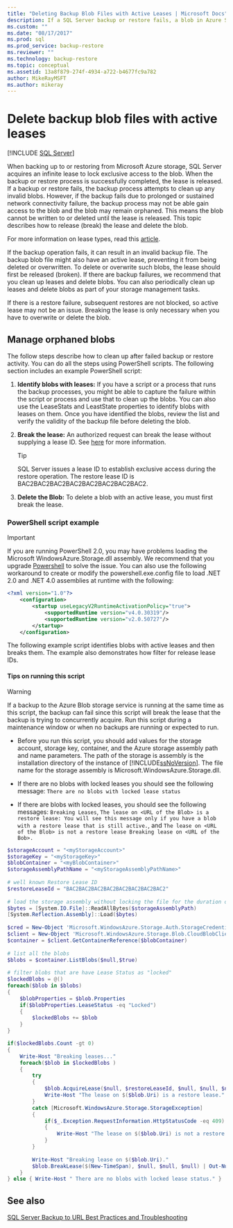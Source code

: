 ```yaml
---
title: "Deleting Backup Blob Files with Active Leases | Microsoft Docs"
description: If a SQL Server backup or restore fails, a blob in Azure Storage can become orphaned. Learn how to delete an orphaned blob.
ms.custom: ""
ms.date: "08/17/2017"
ms.prod: sql
ms.prod_service: backup-restore
ms.reviewer: ""
ms.technology: backup-restore
ms.topic: conceptual
ms.assetid: 13a8f879-274f-4934-a722-b4677fc9a782
author: MikeRayMSFT
ms.author: mikeray
---
```

# Delete backup blob files with active leases

 [!INCLUDE [SQL Server](../../includes/applies-to-version/sqlserver.md)]

When backing up to or restoring from Microsoft Azure storage, SQL Server acquires an infinite lease to lock exclusive access to the blob. When the backup or restore process is successfully completed, the lease is released. If a backup or restore fails, the backup process attempts to clean up any invalid blobs. However, if the backup fails due to prolonged or sustained network connectivity failure, the backup  process may not be able gain access to the blob and the blob may remain orphaned. This means the blob cannot be written to or deleted until the lease is released. This topic describes how to release (break) the lease and delete the blob.
  
For more information on lease types, read this [article](/rest/api/storageservices/Lease-Blob).  
  
If the backup operation fails, it can result in an invalid backup file. The backup blob file might also have an active lease, preventing it from being deleted or overwritten. To delete or overwrite such blobs, the lease should first be released (broken). If there are backup failures, we recommend that you clean up leases and delete blobs. You can also periodically clean up leases and delete blobs as part of your storage management tasks.  
  
If there is a restore failure, subsequent restores are not blocked, so active lease may not be an issue. Breaking the lease is only necessary when you have to overwrite or delete the blob.  
  
## Manage orphaned blobs

The follow steps describe how to clean up after failed backup or restore activity. You can do all the steps using PowerShell scripts. The following section includes an example PowerShell script:  
  
1. **Identify blobs with leases:** If you have a script or a process that runs the backup processes, you might be able to capture the failure within the script or process and use that to clean up the blobs.  You can also use the LeaseStats and LeastState properties to identify blobs with leases on them. Once you have identified the blobs, review the list and verify the validity of the backup file before deleting the blob.  
  
1. **Break the lease:** An authorized request can break the lease without supplying a lease ID. See [here](/rest/api/storageservices/Lease-Blob) for more information.  
  
    > [!TIP]  
    > SQL Server issues a lease ID to establish exclusive access during the restore operation. The restore lease ID is BAC2BAC2BAC2BAC2BAC2BAC2BAC2BAC2.  
  
1. **Delete the Blob:** To delete a blob with an active lease, you must first break the lease.  

###  <a name="Code_Example"></a> PowerShell script example  
  
> [!IMPORTANT]
> If you are running PowerShell 2.0, you may have problems loading the Microsoft WindowsAzure.Storage.dll assembly. We recommend that you upgrade [Powershell](/powershell/) to solve the issue. You can also use the following workaround to create or modify the powershell.exe.config file to load .NET 2.0 and .NET 4.0 assemblies at runtime with the following:  
>
> ```xml
> <?xml version="1.0"?>
>     <configuration>
>         <startup useLegacyV2RuntimeActivationPolicy="true">
>             <supportedRuntime version="v4.0.30319"/>
>             <supportedRuntime version="v2.0.50727"/>
>         </startup>
>     </configuration>  
> ```  
  
 The following example script identifies blobs with active leases and then breaks them. The example also demonstrates how filter for release lease IDs.  
  
#### Tips on running this script
  
> [!WARNING]  
> If a backup to the Azure Blob storage service is running at the same time as this script, the backup can fail since this script will break the lease that the backup is trying to concurrently acquire. Run this script during a maintenance window or when no backups are running or expected to run.  
  
- Before you run this script, you should add values for the storage account, storage key, container, and the Azure storage assembly path and name parameters. The path of the storage is assembly is the installation directory of the instance of [!INCLUDE[ssNoVersion](../../includes/ssnoversion-md.md)]. The file name for the storage assembly is Microsoft.WindowsAzure.Storage.dll.
  
- If there are no blobs with locked leases you should see the following message: `There are no blobs with locked lease status`
  
- If there are blobs with locked leases, you should see the following messages: `Breaking Leases`, `The lease on <URL of the Blob> is a restore lease: You will see this message only if you have a blob with a restore lease that is still active.`, and `The lease on <URL of the Blob> is not a restore lease Breaking lease on <URL of the Bob>.`
  
```powershell
$storageAccount = "<myStorageAccount>"
$storageKey = "<myStorageKey>"
$blobContainer = "<myBlobContainer>"
$storageAssemblyPathName = "<myStorageAssemblyPathName>"
  
# well known Restore Lease ID  
$restoreLeaseId = "BAC2BAC2BAC2BAC2BAC2BAC2BAC2BAC2"  
  
# load the storage assembly without locking the file for the duration of the PowerShell session  
$bytes = [System.IO.File]::ReadAllBytes($storageAssemblyPath)  
[System.Reflection.Assembly]::Load($bytes)  
  
$cred = New-Object 'Microsoft.WindowsAzure.Storage.Auth.StorageCredentials' $storageAccount, $storageKey  
$client = New-Object 'Microsoft.WindowsAzure.Storage.Blob.CloudBlobClient' "https://$storageAccount.blob.core.windows.net", $cred  
$container = $client.GetContainerReference($blobContainer)  
  
# list all the blobs  
$blobs = $container.ListBlobs($null,$true)
  
# filter blobs that are have Lease Status as "locked"
$lockedBlobs = @()  
foreach($blob in $blobs)  
{  
    $blobProperties = $blob.Properties
    if($blobProperties.LeaseStatus -eq "Locked")  
    {  
        $lockedBlobs += $blob  
    }  
}  

if($lockedBlobs.Count -gt 0)  
{  
    Write-Host "Breaking leases..."
    foreach($blob in $lockedBlobs )
    {  
        try  
        {  
            $blob.AcquireLease($null, $restoreLeaseId, $null, $null, $null)  
            Write-Host "The lease on $($blob.Uri) is a restore lease."  
        }  
        catch [Microsoft.WindowsAzure.Storage.StorageException]  
        {  
            if($_.Exception.RequestInformation.HttpStatusCode -eq 409)  
            {  
                Write-Host "The lease on $($blob.Uri) is not a restore lease."  
            }  
        }  
  
        Write-Host "Breaking lease on $($blob.Uri)."  
        $blob.BreakLease($(New-TimeSpan), $null, $null, $null) | Out-Null  
    }  
} else { Write-Host " There are no blobs with locked lease status." }
```  
  
## See also

[SQL Server Backup to URL Best Practices and Troubleshooting](../../relational-databases/backup-restore/sql-server-backup-to-url-best-practices-and-troubleshooting.md)
